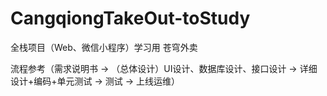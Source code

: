 # CangqiongTakeOut-toStudy
全栈项目（Web、微信小程序）学习用
苍穹外卖

流程参考（需求说明书 -> （总体设计）UI设计、数据库设计、接口设计 -> 详细设计+编码+单元测试 -> 测试 -> 上线运维）

